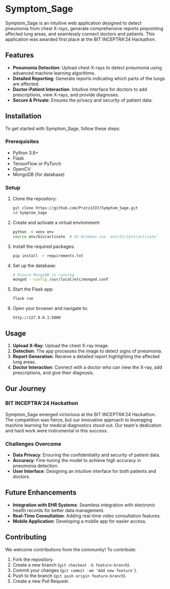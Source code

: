 
# Symptom_Sage



Symptom_Sage is an intuitive web application designed to detect pneumonia from chest X-rays, generate comprehensive reports pinpointing affected lung areas, and seamlessly connect doctors and patients. This application was awarded first place at the BIT INCEPTRA'24 Hackathon.

## Features

- **Pneumonia Detection**: Upload chest X-rays to detect pneumonia using advanced machine learning algorithms.
- **Detailed Reporting**: Generate reports indicating which parts of the lungs are affected.
- **Doctor-Patient Interaction**: Intuitive interface for doctors to add prescriptions, view X-rays, and provide diagnoses.
- **Secure & Private**: Ensures the privacy and security of patient data.

## Installation

To get started with Symptom_Sage, follow these steps:

### Prerequisites

- Python 3.8+
- Flask
- TensorFlow or PyTorch
- OpenCV
- MongoDB (for database)

### Setup

1. Clone the repository:
    ```bash
    git clone https://github.com/Pratz1337/Symptom_Sage.git
    cd Symptom_Sage
    ```

2. Create and activate a virtual environment:
    ```bash
    python -m venv env
    source env/bin/activate  # On Windows use `env\Scripts\activate`
    ```

3. Install the required packages:
    ```bash
    pip install -r requirements.txt
    ```

4. Set up the database:
    ```bash
    # Ensure MongoDB is running
    mongod --config /usr/local/etc/mongod.conf
    ```

5. Start the Flask app:
    ```bash
    flask run
    ```

6. Open your browser and navigate to:
    ```
    http://127.0.0.1:5000
    ```

## Usage

1. **Upload X-Ray**: Upload the chest X-ray image.
2. **Detection**: The app processes the image to detect signs of pneumonia.
3. **Report Generation**: Receive a detailed report highlighting the affected lung areas.
4. **Doctor Interaction**: Connect with a doctor who can view the X-ray, add prescriptions, and give their diagnosis.

## Our Journey

### BIT INCEPTRA'24 Hackathon

Symptom_Sage emerged victorious at the BIT INCEPTRA'24 Hackathon. The competition was fierce, but our innovative approach to leveraging machine learning for medical diagnostics stood out. Our team's dedication and hard work were instrumental in this success.

### Challenges Overcome

- **Data Privacy**: Ensuring the confidentiality and security of patient data.
- **Accuracy**: Fine-tuning the model to achieve high accuracy in pneumonia detection.
- **User Interface**: Designing an intuitive interface for both patients and doctors.

## Future Enhancements

- **Integration with EHR Systems**: Seamless integration with electronic health records for better data management.
- **Real-Time Consultation**: Adding real-time video consultation features.
- **Mobile Application**: Developing a mobile app for easier access.

## Contributing

We welcome contributions from the community! To contribute:

1. Fork the repository.
2. Create a new branch (`git checkout -b feature-branch`).
3. Commit your changes (`git commit -am 'Add new feature'`).
4. Push to the branch (`git push origin feature-branch`).
5. Create a new Pull Request.



